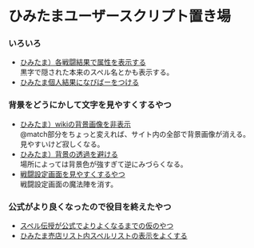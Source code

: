 # ひみたまユーザースクリプト置き場

### いろいろ
- [ひみたま）各戦闘結果で属性を表示する](https://github.com/yayau774/secret-sphere-userscript/raw/main/yy-battleresult-showelement.user.js)  
  黒字で隠された本来のスペル名とかも表示する。
- [ひみたま個人結果になびばーをつける](https://github.com/yayau774/secret-sphere-userscript/raw/main/yy-navibar.user.js)


### 背景をどうにかして文字を見やすくするやつ
- [ひみたま）wikiの背景画像を非表示](https://github.com/yayau774/secret-sphere-userscript/raw/main/yy-no-bgimage.user.js)  
  @match部分をちょっと変えれば、サイト内の全部で背景画像が消える。  
  見やすいけど寂しくなる。
- [ひみたま）背景の透過を避ける](https://github.com/yayau774/secret-sphere-userscript/raw/main/yy-no-transparent.user.js)  
  場所によっては背景色が強すぎて逆にみづらくなる。  
- [戦闘設定画面を見やすくするやつ](https://github.com/yayau774/secret-sphere-userscript/raw/main/yy-battle-0.user.js)  
  戦闘設定画面の魔法陣を消す。


### 公式がより良くなったので役目を終えたやつ
- [スペル伝授が公式でよりよくなるまでの仮のやつ](https://github.com/yayau774/secret-sphere-userscript/raw/main/yy-denju-yokunarumade.user.js)  
- [ひみたま売店リスト内スペルリストの表示をよくする](https://github.com/yayau774/secret-sphere-userscript/raw/main/yy-spelllist-arrange.user.js)  
